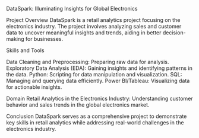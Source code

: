 DataSpark: Illuminating Insights for Global Electronics

Project Overview
DataSpark is a retail analytics project focusing on the electronics industry. The project involves analyzing sales and customer data to uncover meaningful insights and trends, aiding in better decision-making for businesses.

Skills and Tools

Data Cleaning and Preprocessing: Preparing raw data for analysis.
Exploratory Data Analysis (EDA): Gaining insights and identifying patterns in the data.
Python: Scripting for data manipulation and visualization.
SQL: Managing and querying data efficiently.
Power BI/Tableau: Visualizing data for actionable insights.

Domain
Retail Analytics in the Electronics Industry: Understanding customer behavior and sales trends in the global electronics market.

Conclusion
DataSpark serves as a comprehensive project to demonstrate key skills in retail analytics while addressing real-world challenges in the electronics industry.



